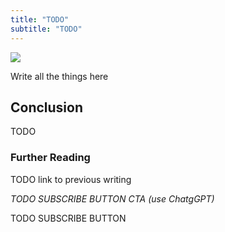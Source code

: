 ```yaml
---
title: "TODO"
subtitle: "TODO"
---
```


<!------------------ IG POST DESCRIPTION --------------------->
<!--
TODO

👉 Read the full article (link in bio)
-->

![](./image.png)

Write all the things here

Conclusion
----------
TODO

### Further Reading

TODO link to previous writing

_TODO SUBSCRIBE BUTTON CTA (use ChatgGPT)_

TODO SUBSCRIBE BUTTON



<!------------------------- ONLY LINKS BELOW HERE ----------------------------------->
[TODO]: some-link
